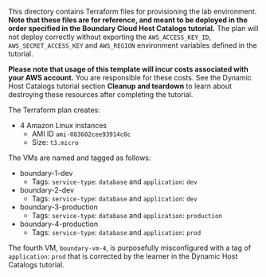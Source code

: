 This directory contains Terraform files for provisioning the lab environment. **Note that these files are for reference, and meant to be deployed in the order specified in the Boundary Cloud Host Catalogs tutorial.** The plan will not deploy correctly without exporting the `AWS_ACCESS_KEY_ID`, `AWS_SECRET_ACCESS_KEY` and `AWS_REGION` environment variables defined in the tutorial.

**Please note that usage of this template will incur costs associated with your AWS account.** You are responsible for these costs. See the Dynamic Host Catalogs tutorial section **Cleanup and teardown** to learn about destroying these resources after completing the tutorial.

The Terraform plan creates:

- 4 Amazon Linux instances
  - AMI ID `ami-083602cee93914c0c`
  - Size: `t3.micro`

The VMs are named and tagged as follows:

- boundary-1-dev
    - Tags: `service-type`: `database` and `application`: `dev`
- boundary-2-dev
    - Tags: `service-type`: `database` and `application`: `dev`
- boundary-3-production
    - Tags: `service-type`: `database` and `application`: `production`
- boundary-4-production
    - Tags: `service-type`: `database` and `application`: `prod`

The fourth VM, `boundary-vm-4`, is purposefully misconfigured with a tag of `application`: `prod` that is corrected by the learner in the Dynamic Host Catalogs tutorial.